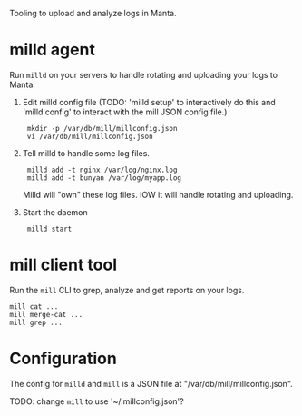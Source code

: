 Tooling to upload and analyze logs in Manta.

# milld agent

Run `milld` on your servers to handle rotating and uploading your
logs to Manta.

1. Edit milld config file (TODO: 'milld setup' to interactively do this and
   'milld config' to interact with the mill JSON config file.)

        mkdir -p /var/db/mill/millconfig.json
        vi /var/db/mill/millconfig.json

2. Tell milld to handle some log files.

        milld add -t nginx /var/log/nginx.log
        milld add -t bunyan /var/log/myapp.log

   Milld will "own" these log files. IOW it will handle rotating and uploading.

3. Start the daemon

        milld start


# mill client tool

Run the `mill` CLI to grep, analyze and get reports on your logs.

    mill cat ...
    mill merge-cat ...
    mill grep ...


# Configuration

The config for `milld` and `mill` is a JSON file at
"/var/db/mill/millconfig.json".

TODO: change `mill` to use '~/.millconfig.json'?
